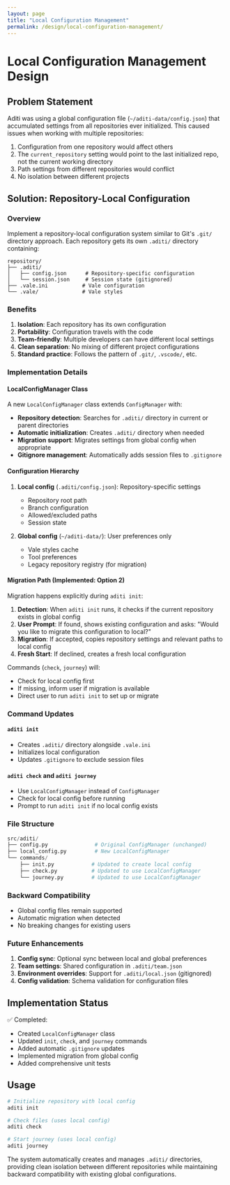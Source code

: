 ```yaml
---
layout: page
title: "Local Configuration Management"
permalink: /design/local-configuration-management/
---
```


# Local Configuration Management Design

## Problem Statement

Aditi was using a global configuration file (`~/aditi-data/config.json`) that accumulated settings from all repositories ever initialized. This caused issues when working with multiple repositories:

1. Configuration from one repository would affect others
2. The `current_repository` setting would point to the last initialized repo, not the current working directory
3. Path settings from different repositories would conflict
4. No isolation between different projects

## Solution: Repository-Local Configuration

### Overview

Implement a repository-local configuration system similar to Git's `.git/` directory approach. Each repository gets its own `.aditi/` directory containing:

```
repository/
├── .aditi/
│   ├── config.json      # Repository-specific configuration
│   └── session.json     # Session state (gitignored)
├── .vale.ini           # Vale configuration
└── .vale/              # Vale styles
```

### Benefits

1. **Isolation**: Each repository has its own configuration
2. **Portability**: Configuration travels with the code
3. **Team-friendly**: Multiple developers can have different local settings
4. **Clean separation**: No mixing of different project configurations
5. **Standard practice**: Follows the pattern of `.git/`, `.vscode/`, etc.

### Implementation Details

#### LocalConfigManager Class

A new `LocalConfigManager` class extends `ConfigManager` with:

- **Repository detection**: Searches for `.aditi/` directory in current or parent directories
- **Automatic initialization**: Creates `.aditi/` directory when needed
- **Migration support**: Migrates settings from global config when appropriate
- **Gitignore management**: Automatically adds session files to `.gitignore`

#### Configuration Hierarchy

1. **Local config** (`.aditi/config.json`): Repository-specific settings
   - Repository root path
   - Branch configuration
   - Allowed/excluded paths
   - Session state

2. **Global config** (`~/aditi-data/`): User preferences only
   - Vale styles cache
   - Tool preferences
   - Legacy repository registry (for migration)

#### Migration Path (Implemented: Option 2)

Migration happens explicitly during `aditi init`:

1. **Detection**: When `aditi init` runs, it checks if the current repository exists in global config
2. **User Prompt**: If found, shows existing configuration and asks: "Would you like to migrate this configuration to local?"
3. **Migration**: If accepted, copies repository settings and relevant paths to local config
4. **Fresh Start**: If declined, creates a fresh local configuration

Commands (`check`, `journey`) will:
- Check for local config first
- If missing, inform user if migration is available
- Direct user to run `aditi init` to set up or migrate

### Command Updates

#### `aditi init`

- Creates `.aditi/` directory alongside `.vale.ini`
- Initializes local configuration
- Updates `.gitignore` to exclude session files

#### `aditi check` and `aditi journey`

- Use `LocalConfigManager` instead of `ConfigManager`
- Check for local config before running
- Prompt to run `aditi init` if no local config exists

### File Structure

```python
src/aditi/
├── config.py               # Original ConfigManager (unchanged)
├── local_config.py         # New LocalConfigManager
└── commands/
    ├── init.py            # Updated to create local config
    ├── check.py           # Updated to use LocalConfigManager
    └── journey.py         # Updated to use LocalConfigManager
```

### Backward Compatibility

- Global config files remain supported
- Automatic migration when detected
- No breaking changes for existing users

### Future Enhancements

1. **Config sync**: Optional sync between local and global preferences
2. **Team settings**: Shared configuration in `.aditi/team.json`
3. **Environment overrides**: Support for `.aditi/local.json` (gitignored)
4. **Config validation**: Schema validation for configuration files

## Implementation Status

✅ Completed:
- Created `LocalConfigManager` class
- Updated `init`, `check`, and `journey` commands
- Added automatic `.gitignore` updates
- Implemented migration from global config
- Added comprehensive unit tests

## Usage

```bash
# Initialize repository with local config
aditi init

# Check files (uses local config)
aditi check

# Start journey (uses local config)
aditi journey
```

The system automatically creates and manages `.aditi/` directories, providing clean isolation between different repositories while maintaining backward compatibility with existing global configurations.